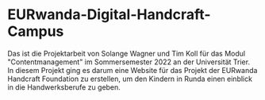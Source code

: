 # EURwanda-Digital-Handcraft-Campus
Das ist die Projektarbeit von Solange Wagner und Tim Koll für das Modul "Contentmanagement" im Sommersemester 2022 an der Universität Trier.
In diesem Projekt ging es darum eine Website für das Projekt der EURwanda Handcraft Foundation zu erstellen, um den Kindern in Runda einen einblick in die Handwerksberufe zu geben.
